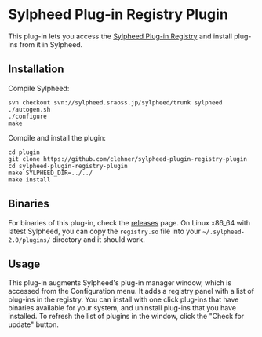 # Sylpheed Plug-in Registry Plugin

This plug-in lets you access the [Sylpheed Plug-in
Registry](https://github.com/clehner/sylpheed-plugin-registry) and
install plug-ins from it in Sylpheed.

## Installation

Compile Sylpheed:

```
svn checkout svn://sylpheed.sraoss.jp/sylpheed/trunk sylpheed
./autogen.sh
./configure
make
```

Compile and install the plugin:

```
cd plugin
git clone https://github.com/clehner/sylpheed-plugin-registry-plugin
cd sylpheed-plugin-registry-plugin
make SYLPHEED_DIR=../../
make install
```

## Binaries

For binaries of this plug-in, check the
[releases](https://github.com/clehner/sylpheed-plugin-registry-plugin/releases)
page. On Linux x86\_64 with latest Sylpheed, you can copy the `registry.so`
file into your `~/.sylpheed-2.0/plugins/` directory and it should work.

## Usage

This plug-in augments Sylpheed's plug-in manager window, which is accessed from
the Configuration menu. It adds a registry panel with a list of plug-ins in the
registry. You can install with one click plug-ins that have binaries available
for your system, and uninstall plug-ins that you have installed. To refresh the
list of plugins in the window, click the "Check for update" button.
